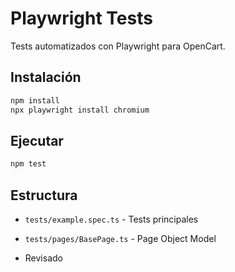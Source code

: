 # Playwright Tests

Tests automatizados con Playwright para OpenCart.

## Instalación

```bash
npm install
npx playwright install chromium
```

## Ejecutar

```bash
npm test
```

## Estructura

- `tests/example.spec.ts` - Tests principales
- `tests/pages/BasePage.ts` - Page Object Model

- Revisado
